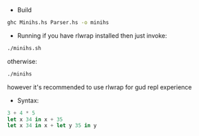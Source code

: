 - Build
```bash
ghc Minihs.hs Parser.hs -o minihs
```

- Running
if you have rlwrap installed then just invoke:
```bash
./minihs.sh
```
otherwise:
```bash
./minihs
```
however it's recommended to use rlwrap for gud repl experience

- Syntax:
```haskell
3 + 4 * 5
let x 34 in x + 35
let x 34 in x + let y 35 in y
```
